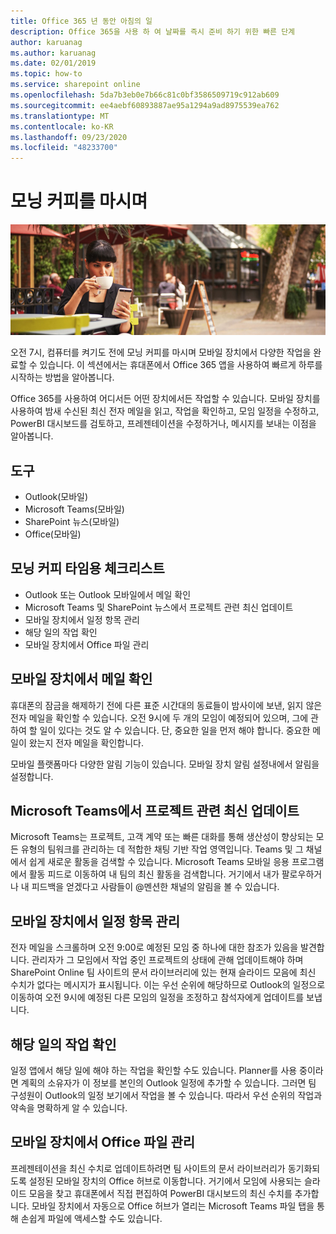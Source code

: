 ```yaml
---
title: Office 365 년 동안 아침의 일
description: Office 365을 사용 하 여 날짜를 즉시 준비 하기 위한 빠른 단계
author: karuanag
ms.author: karuanag
ms.date: 02/01/2019
ms.topic: how-to
ms.service: sharepoint online
ms.openlocfilehash: 5da7b3eb0e7b66c81c0bf3586509719c912ab609
ms.sourcegitcommit: ee4aebf60893887ae95a1294a9ad8975539ea762
ms.translationtype: MT
ms.contentlocale: ko-KR
ms.lasthandoff: 09/23/2020
ms.locfileid: "48233700"
---
```

# <a name="during-morning-coffee"></a>모닝 커피를 마시며

![모닝 커피 시각 자료](media/ditl_coffee.png)

오전 7시, 컴퓨터를 켜기도 전에 모닝 커피를 마시며 모바일 장치에서 다양한 작업을 완료할 수 있습니다. 이 섹션에서는 휴대폰에서 Office 365 앱을 사용하여 빠르게 하루를 시작하는 방법을 알아봅니다.

Office 365를 사용하여 어디서든 어떤 장치에서든 작업할 수 있습니다. 모바일 장치를 사용하여 밤새 수신된 최신 전자 메일을 읽고, 작업을 확인하고, 모임 일정을 수정하고, PowerBI 대시보드를 검토하고, 프레젠테이션을 수정하거나, 메시지를 보내는 이점을 알아봅니다. 

## <a name="tools"></a>도구
- Outlook(모바일)
- Microsoft Teams(모바일)
- SharePoint 뉴스(모바일)
- Office(모바일)

## <a name="checklist-for-your-morning-coffee"></a>모닝 커피 타임용 체크리스트
- Outlook 또는 Outlook 모바일에서 메일 확인
- Microsoft Teams 및 SharePoint 뉴스에서 프로젝트 관련 최신 업데이트
- 모바일 장치에서 일정 항목 관리
- 해당 일의 작업 확인
- 모바일 장치에서 Office 파일 관리 

## <a name="check-mail-from-your-mobile-device"></a>모바일 장치에서 메일 확인
휴대폰의 잠금을 해제하기 전에 다른 표준 시간대의 동료들이 밤사이에 보낸, 읽지 않은 전자 메일을 확인할 수 있습니다. 오전 9시에 두 개의 모임이 예정되어 있으며, 그에 관하여 할 일이 있다는 것도 알 수 있습니다. 단, 중요한 일을 먼저 해야 합니다. 중요한 메일이 왔는지 전자 메일을 확인합니다.

모바일 플랫폼마다 다양한 알림 기능이 있습니다. 모바일 장치 알림 설정내에서 알림을 설정합니다. 

## <a name="get-up-to-date-on-projects-in-microsoft-teams"></a>Microsoft Teams에서 프로젝트 관련 최신 업데이트
Microsoft Teams는 프로젝트, 고객 계약 또는 빠른 대화를 통해 생산성이 향상되는 모든 유형의 팀워크를 관리하는 데 적합한 채팅 기반 작업 영역입니다. Teams 및 그 채널에서 쉽게 새로운 활동을 검색할 수 있습니다. Microsoft Teams 모바일 응용 프로그램에서 활동 피드로 이동하여 내 팀의 최신 활동을 검색합니다. 거기에서 내가 팔로우하거나 내 피드백을 얻겠다고 사람들이 @멘션한 채널의 알림을 볼 수 있습니다.  

## <a name="manage-calendar-items-on-your-mobile-device"></a>모바일 장치에서 일정 항목 관리
전자 메일을 스크롤하며 오전 9:00로 예정된 모임 중 하나에 대한 참조가 있음을 발견합니다. 관리자가 그 모임에서 작업 중인 프로젝트의 상태에 관해 업데이트해야 하며 SharePoint Online 팀 사이트의 문서 라이브러리에 있는 현재 슬라이드 모음에 최신 수치가 없다는 메시지가 표시됩니다. 이는 우선 순위에 해당하므로 Outlook의 일정으로 이동하여 오전 9시에 예정된 다른 모임의 일정을 조정하고 참석자에게 업데이트를 보냅니다.

## <a name="check-tasks-for-the-day"></a>해당 일의 작업 확인
일정 앱에서 해당 일에 해야 하는 작업을 확인할 수도 있습니다. Planner를 사용 중이라면 계획의 소유자가 이 정보를 본인의 Outlook 일정에 추가할 수 있습니다. 그러면 팀 구성원이 Outlook의 일정 보기에서 작업을 볼 수 있습니다. 따라서 우선 순위의 작업과 약속을 명확하게 알 수 있습니다.  

## <a name="manage-office-files-from-your-mobile-device"></a>모바일 장치에서 Office 파일 관리
프레젠테이션을 최신 수치로 업데이트하려면 팀 사이트의 문서 라이브러리가 동기화되도록 설정된 모바일 장치의 Office 허브로 이동합니다. 거기에서 모임에 사용되는 슬라이드 모음을 찾고 휴대폰에서 직접 편집하여 PowerBI 대시보드의 최신 수치를 추가합니다. 모바일 장치에서 자동으로 Office 허브가 열리는 Microsoft Teams 파일 탭을 통해 손쉽게 파일에 액세스할 수도 있습니다. 